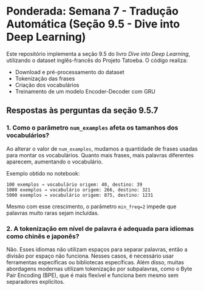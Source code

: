 # Ponderada: Semana 7 - Tradução Automática (Seção 9.5 - Dive into Deep Learning)

Este repositório implementa a seção 9.5 do livro *Dive into Deep Learning*, utilizando o dataset inglês-francês do Projeto Tatoeba. O código realiza:

- Download e pré-processamento do dataset
- Tokenização das frases
- Criação dos vocabulários
- Treinamento de um modelo Encoder-Decoder com GRU

## Respostas às perguntas da seção 9.5.7

### 1. Como o parâmetro `num_examples` afeta os tamanhos dos vocabulários?

Ao alterar o valor de `num_examples`, mudamos a quantidade de frases usadas para montar os vocabulários. Quanto mais frases, mais palavras diferentes aparecem, aumentando o vocabulário.

Exemplo obtido no notebook:

```
100 exemplos → vocabulário origem: 40, destino: 39  
1000 exemplos → vocabulário origem: 266, destino: 321  
5000 exemplos → vocabulário origem: 875, destino: 1231  
```

Mesmo com esse crescimento, o parâmetro `min_freq=2` impede que palavras muito raras sejam incluídas.

### 2. A tokenização em nível de palavra é adequada para idiomas como chinês e japonês?

Não. Esses idiomas não utilizam espaços para separar palavras, então a divisão por espaço não funciona. Nesses casos, é necessário usar ferramentas específicas ou bibliotecas específicas. Além disso, muitas abordagens modernas utilizam tokenização por subpalavras, como o Byte Pair Encoding (BPE), que é mais flexível e funciona bem mesmo sem separadores explícitos.
